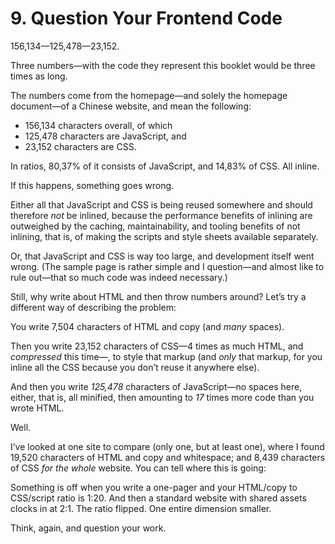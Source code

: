 # 9. Question Your Frontend Code

156,134—125,478—23,152.

Three numbers—with the code they represent this booklet would be three times as long.

The numbers come from the homepage—and solely the homepage document—of a Chinese website, and mean the following:

* 156,134 characters overall, of which
* 125,478 characters are JavaScript, and
* 23,152 characters are CSS.

In ratios, 80,37% of it consists of JavaScript, and 14,83% of CSS. All inline.

If this happens, something goes wrong.

Either all that JavaScript and CSS is being reused somewhere and should therefore _not_ be inlined, because the performance benefits of inlining are outweighed by the caching, maintainability, and tooling benefits of not inlining, that is, of making the scripts and style sheets available separately.

Or, that JavaScript and CSS is way too large, and development itself went wrong. (The sample page is rather simple and I question—and almost like to rule out—that so much code was indeed necessary.)

Still, why write about HTML and then throw numbers around? Let’s try a different way of describing the problem:

You write 7,504 characters of HTML and copy (and _many_ spaces).

Then you write 23,152 characters of CSS—4 times as much HTML, and _compressed_ this time—, to style that markup (and _only_ that markup, for you inline all the CSS because you don’t reuse it anywhere else).

And then you write _125,478_ characters of JavaScript—no spaces here, either, that is, all minified, then amounting to _17_ times more code than you wrote HTML.

Well.

I’ve looked at one site to compare (only one, but at least one), where I found 19,520 characters of HTML and copy and whitespace; and 8,439 characters of CSS _for the whole_ website. You can tell where this is going:

Something is off when you write a one-pager and your HTML/copy to CSS/script ratio is 1:20. And then a standard website with shared assets clocks in at 2:1. The ratio flipped. One entire dimension smaller.

Think, again, and question your work.